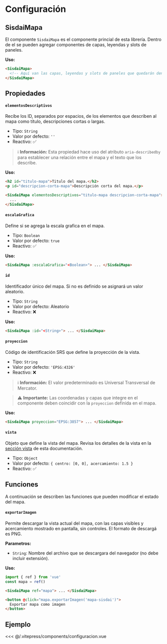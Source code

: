<script setup>
import EjemploConfiguracion from "./../.vitepress/components/configuracion.vue";
</script>

# Configuración

## SisdaiMapa

El componente `SisdaiMapa` es el componente princial de esta librería. Dentro de el se pueden agregar componentes de capas, leyendas y slots de paneles.

**Uso:**

```html
<SisdaiMapa>
  <!-- Aquí van las capas, leyendas y slots de paneles que quedarán dentro del mapa -->
</SisdaiMapa>
```

## Propiedades

#### `elementosDescriptivos`

Recíbe los ID, separados por espacios, de los elementos que describen al mapa como título, descripciones cortas o largas.

- Tipo: `String`
- Valor por defecto: `''`
- Reactivo: ✅

> ℹ️ **Información:** Esta propiedad hace uso del atributo `aria-describedby` para establecer una relación entre el mapa y el texto que los describe.

**Uso:**

```html
<h2 id="titulo-mapa">Titulo del mapa.</h2>
<p id="descripcion-corta-mapa">Descripción corta del mapa.</p>

<SisdaiMapa elementosDescriptivos="titulo-mapa descripcion-corta-mapa">
  ...
</SisdaiMapa>
```

#### `escalaGrafica`

Define si se agrega la escala grafica en el mapa.

- Tipo: `Boolean`
- Valor por defecto: `true`
- Reactivo: ✅

**Uso:**

```html
<SisdaiMapa :escalaGrafica="<Boolean>"> ... </SisdaiMapa>
```

#### `id`

Identificador único del mapa. Si no es definido se asignará un valor aleatorio.

- Tipo: `String`
- Valor por defecto: Aleatorio
- Reactivo: ❌

**Uso:**

```html
<SisdaiMapa :id="<String>"> ... </SisdaiMapa>
```

#### `proyeccion`

Código de identificación SRS que define la proyección de la vista.

- Tipo: `String`
- Valor por defecto: `'EPSG:4326'`
- Reactivo: ❌

> ℹ️ **Información:** El valor predeterminado es Universal Transversal de Mercator.

> ⚠️ **Importante:** Las coordenadas y capas que integre en el componente deben coincidir con la `proyeccion` definida en el mapa.

**Uso:**

```html
<SisdaiMapa proyeccion="EPSG:3857"> ... </SisdaiMapa>
```

#### `vista`

Objeto que define la vista del mapa. Revisa los detalles de la vista en la [sección vista](/comienza/vista.html) de esta documentación.

- Tipo: `Object`
- Valor por defecto: `{ centro: [0, 0], acercamiento: 1.5 }`
- Reactivo: ✅

## Funciones ​

A continuación se describen las funciones que pueden modificar el estado del mapa.

#### `exportarImagen`

Permite descargar la vista actual del mapa, con las capas visibles y acercamiento mostrado en pantalla, sin controles. El formato de descargá es PNG.

**Parametros:**

- `String`: Nombre del archivo que se descargara del navegador (no debe incluir extensión).

**Uso:**

```js
import { ref } from 'vue'
const mapa = ref()
```

```html
<SisdaiMapa ref="mapa"> ... </SisdaiMapa>

<button @click="mapa.exportarImagen('mapa-sisdai')">
  Exportar mapa como imagen
</button>
```

## Ejemplo

<EjemploConfiguracion />

<<< @/.vitepress/components/configuracion.vue
